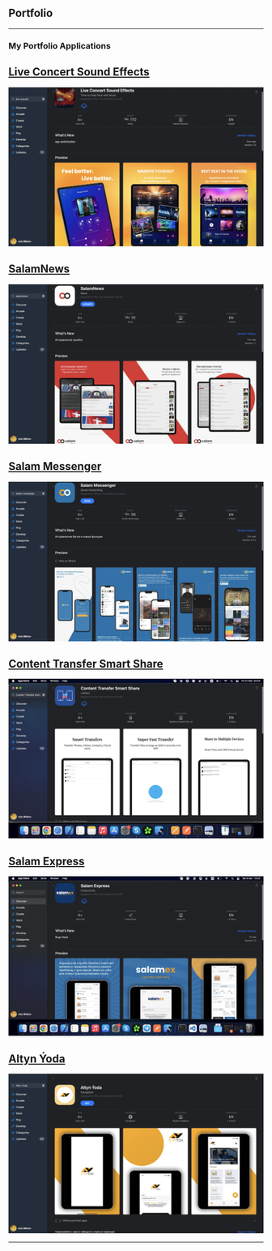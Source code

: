 ## Portfolio

---

### My Portfolio Applications

[Live Concert Sound Effects](https://apps.apple.com/us/app/live-concert-sound-effects/id1621842040)
---
<img src="images/live-concert-app-store2.png?raw=true"/>

[SalamNews](https://apps.apple.com/ao/app/salamnews/id1637242577)
---
<img src="images/salam-news-app-store.png?raw=true"/>


[Salam Messenger](https://apps.apple.com/tm/app/salam-messenger/id1630651948)
---
<img src="images/salam-messenger-app-store.png?raw=true"/>


[Content Transfer Smart Share](https://apps.apple.com/us/app/content-transfer-smart-share/id1669141051)
---
<img src="images/content-transfer-smart-share-app-store.png?raw=true"/>


[Salam Express](https://apps.apple.com/tm/app/salam-express/id6447171216)
---
<img src="images/salam-express-app-store.png?raw=true"/>


[Altyn Ýoda](https://apps.apple.com/us/app/altyn-ýoda/id6449493886)
---
<img src="images/altyn-yoda-app-store.png?raw=true"/>

---

